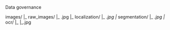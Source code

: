 Data governance

images/
|_ raw_images/
    |_ <matricula>.jpg
|_ localization/
    |_ <matricula>_<localization>.jpg
|_ segmentation/
    |_ <matricula>_<segmentation>.jpg
|_ ocr/
    |_ <matricula>
        |_<character>.jpg

